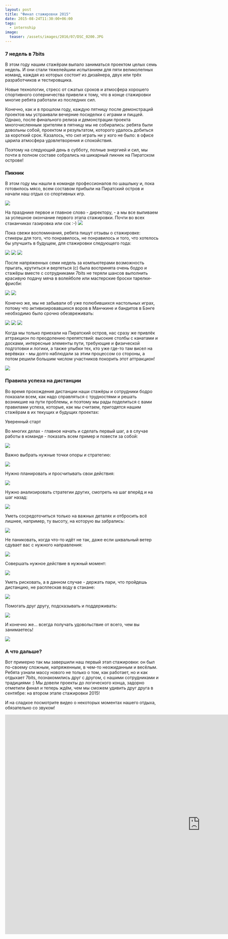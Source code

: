 ```yaml
---
layout: post
title: "Финал стажировки 2015"
date: 2015-08-24T11:30:00+06:00
tags:
  - internship
image:
  teaser: /assets/images/2016/07/DSC_0200.JPG
---
```


### 7 недель в 7bits

В этом году нашим стажёрам выпало заниматься проектом целых семь недель. И они стали тяжелейшим испытанием для пяти великолепных команд, каждая из которых состоит из дизайнера, двух или трёх разработчиков и тестировщика.

Новые технологии, стресс от сжатых сроков и атмосфера хорошего спортивного соперничества привели к тому, что в конце стажировки многие ребята работали из последних сил.

Конечно, как и в прошлом году, каждую пятницу после демонстраций проектов мы устраивали вечерние посиделки с играми и пиццей. Однако, после финального релиза и демонстрации проекта многочисленным зрителям в пятницу мы не собирались: ребята были довольны собой, проектом и результатом, которого удалось добиться за короткий срок. Казалось, что сил играть ни у кого не было: в офисе царила атмосфера удовлетворения и спокойствия.

Поэтому на следующий день в субботу, полные энергией и сил, мы почти в полном составе собрались на шикарный пикник на Пиратском острове!

### Пикник

В этом году мы нашли в команде профессионалов по шашлыку и, пока готовилось мясо, всем составом прибыли на Пиратский остров и начали наш отдых со спортивных игр.

![](/assets/images/2016/07/DSC_0204.JPG)

На празднике первое и главное слово - директору, - а мы все выпиваем за успешное окончание первого этапа стажировки. Почти во всех стаканчиках газировка или сок :-)
![](/assets/images/2016/07/DSC_0174.JPG)

Пока свежи воспоминания, ребята пишут отзывы о стажировке: стикеры для того, что понравилось, не понравилось и того, что хотелось бы улучшить в будущем, для стажировки следующего года:

![](/assets/images/2016/07/DSC_0177.JPG)
![](/assets/images/2016/07/DSC_0183.JPG)
![](/assets/images/2016/07/DSC_0178.JPG)

После напряженных семи недель за компьютерами возможность прыгать, крутиться и вертеться (с) была воспринята очень бодро и стажёры вместе с сотрудниками 7bits не теряли шансов выполнить красивую подачу мяча в волейболе или мастерские броски тарелки-фрисби:

![](/assets/images/2016/07/DSC_0225-2.JPG)
![](/assets/images/2016/07/IMG_6191.JPG)

Конечно же, мы не забывали об уже полюбившихся настольных играх, потому что активизировавшихся воров в Манчкине и бандитов в Бэнге необходимо было срочно обезвреживать: 

![](/assets/images/2016/07/DSC_0215.JPG)
![](/assets/images/2016/07/DSC_0191.JPG)
![](/assets/images/2016/07/DSC_0222.JPG)

Когда мы только приехали на Пиратский остров, нас сразу же привлёк аттракцион по преодолению препятствий: высокие столбы с канатами и досками, интересные элементы пути, требующие и физической подготовки и логики, а также улыбки тех, кто уже где-то там висел на верёвках - мы долго наблюдали за этим процессом со стороны, а потом решили большим числом участников покорить этот аттракцион!

![](/assets/images/2016/07/IMG_6234.JPG)

### Правила успеха на дистанции

Во время прохождения дистанции наши стажёры и сотрудники бодро показали всем, как надо справляться с трудностями и решать возникшие на пути проблемы, и поэтому мы рады поделиться с вами правилами успеха, которые, как мы считаем, пригодятся нашим стажёрам в их текущих и будущих проектах:

Уверенный старт

Во многих делах - главное начать и сделать первый шаг, а в случае работы в команде - показать всем пример и повести за собой:

![](/assets/images/2016/07/DSC_0231-1.JPG)

Важно выбрать нужные точки опоры и стратегию:

![](/assets/images/2016/07/DSC_0264.JPG)

Нужно планировать и просчитывать свои действия:

![](/assets/images/2016/07/DSC_0475.JPG)

Нужно анализировать стратегии других, смотреть на шаг вперёд и на шаг назад:

![](/assets/images/2016/07/DSC_0451.JPG)

Уметь сосредоточиться только на важных деталях и отбросить всё лишнее, например, ту высоту, на которую вы забрались:

![](/assets/images/2016/07/DSC_0415.JPG)

Не паниковать, когда что-то идёт не так, даже если шквальный ветер сдувает вас с нужного направления:

![](/assets/images/2016/07/DSC_0404.JPG)

Совершать нужное действие в нужный момент:

![](/assets/images/2016/07/DSC_0263.JPG)

Уметь рисковать, а в данном случае - держать пари, что пройдешь дистанцию, не расплескав воду в стакане:

![](/assets/images/2016/07/IMG_6250.JPG)

Помогать друг другу, подсказывать и поддерживать:

![](/assets/images/2016/07/DSC_0420.JPG)

И конечно же... всегда получать удовольствие от всего, чем вы занимаетесь!

![](/assets/images/2016/07/DSC_0318.JPG)

### А что дальше?

Вот примерно так мы завершили наш первый этап стажировки: он был по-своему сложным, напряженным, в чем-то неожиданным и весёлым. Ребята узнали массу нового не только о том, как работает, но и как отдыхает 7bits, познакомились друг с другом, с нашими сотрудниками и традициями :) Мы довели проекты до логического конца, задорно отметили финал и теперь ждём, чем мы сможем удивить друг друга в сентябре: на втором этапе стажировки 2015!

И на сладкое посмотрите видео о некоторых моментах нашего отдыха, обязательно со звуком!

<iframe width="1280" height="720" src="https://www.youtube.com/embed/RW2nB17z-IU?rel=0" frameborder="0" allowfullscreen></iframe>
